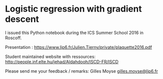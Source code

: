 # Logistic regression with gradient descent

I issued this Python notebook during the ICS Summer School 2016 in Roscoff.

Presentation : https://www.lip6.fr/Julien.Tierny/private/plaquette2016.pdf

Student maintained website with ressources: http://people.inf.elte.hu/jehad/Aldahdooh/ISCD-FR/ISCD

Please send me your feedback / remarks: Gilles Moyse <gilles.moyse@lip6.fr>